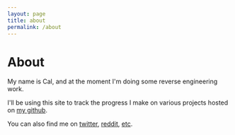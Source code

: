 ```yaml
---
layout: page
title: about
permalink: /about
---
```


# About
My name is Cal, and at the moment I'm doing some reverse engineering work.

I'll be using this site to track the progress I make on various projects hosted on [my github](https://github.com/calware).

You can also find me on [twitter](https://twitter.com/calvinlikesrice), [reddit](https://reddit.com/user/calware), [etc](https://keybase.io/calware).
